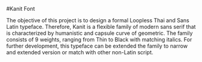 #Kanit Font

The objective of this project is to design a formal Loopless Thai and Sans Latin typeface. Therefore, Kanit is a flexible family of modern sans serif that is characterized by humanistic and capsule curve of geometric. The family consists of 9 weights, ranging from Thin to Black with matching italics. For further development, this typeface can be extended the family to narrow and extended version or match with other non-Latin script.
